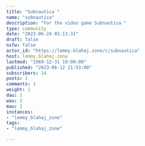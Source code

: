 ```yaml
---
title: "Subnautica " 
name: "subnautica"
description: "For the video game Subnautica "
type: community
date: "2023-06-24 01:13:31"
draft: false
nsfw: false
actor_id: "https://lemmy.blahaj.zone/c/subnautica"
host: lemmy.blahaj.zone
lastmod: "1969-12-31 19:00:00"
published: "2023-06-12 21:53:00"
subscribers: 14
posts: 1
comments: 1
weight: 1
dau: 1
wau: 2
mau: 2
instances:
- "lemmy_blahaj_zone"
tags: 
- "lemmy_blahaj_zone"

---
```

